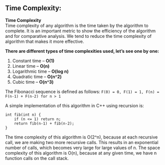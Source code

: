 ## Time Complexity:

**Time Complexity** <br>
Time complexity of any algorithm is the time taken by the algorithm to complete. It is an important metric to show the efficiency of the algorithm and for comparative analysis. We tend to reduce the time complexity of algorithm that makes it more effective.

**There are different types of time complexities used, let’s see one by one:**

1. Constant time     – **O(1)**
2. Linear time       – **O(n)**
3. Logarithmic time  – **O(log n)**
4. Quadratic time    – **O(n^2)**
5. Cubic time        – **O(n^3)**

The Fibonacci sequence is defined as follows:
`F(0) = 0, F(1) = 1, F(n) = F(n-1) + F(n-2) for n > 1`

A simple implementation of this algorithm in C++ using recursion is:
```
int fib(int n) {
    if (n <= 1) return n;
    return fib(n-1) + fib(n-2);
}
```
The time complexity of this algorithm is O(2^n), because at each recursive call, we are making two more recursive calls. This results in an exponential number of calls, which becomes very large for large values of n. The space complexity of this algorithm is O(n), because at any given time, we have n function calls on the call stack.